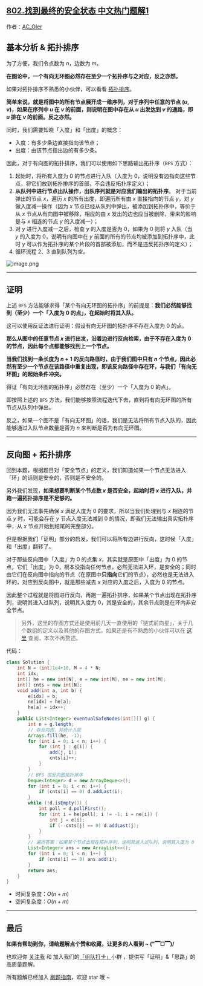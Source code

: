 ## [802.找到最终的安全状态 中文热门题解1](https://leetcode.cn/problems/find-eventual-safe-states/solutions/100000/gong-shui-san-xie-noxiang-xin-ke-xue-xi-isy6u)

作者：[AC_OIer](https://leetcode.cn/u/AC_OIer)

## 基本分析 & 拓扑排序

为了方便，我们令点数为 $n$，边数为 $m$。

**在图论中，一个有向无环图必然存在至少一个拓扑序与之对应，反之亦然。**

如果对拓扑排序不熟悉的小伙伴，可以看看 [拓扑排序](https%3A//mp.weixin.qq.com/s?__biz%3DMzU4NDE3MTEyMA%3D%3D%26mid%3D2247489706%26idx%3D1%26sn%3D771cd807f39d1ca545640c0ef7e5baec)。

**简单来说，就是将图中的所有节点展开成一维序列，对于序列中任意的节点 $(u, v)$，如果在序列中 $u$ 在 $v$ 的前面，则说明在图中存在从 $u$ 出发达到 $v$ 的通路，即 $u$ 排在 $v$ 的前面。反之亦然。**

同时，我们需要知晓「入度」和「出度」的概念：

* 入度：有多少条边直接指向该节点；
* 出度：由该节点指出边的有多少条。

因此，对于有向图的拓扑排序，我们可以使用如下思路输出拓扑序（`BFS` 方式）：

1. 起始时，将所有入度为 $0$ 的节点进行入队（入度为 $0$，说明没有边指向这些节点，将它们放到拓扑排序的首部，不会违反拓扑序定义）；
2. **从队列中进行节点出队操作，出队序列就是对应我们输出的拓扑序**。
    对于当前弹出的节点 $x$，遍历 $x$ 的所有出度，即遍历所有由 $x$ 直接指向的节点 $y$，对 $y$ 做入度减一操作（因为 $x$ 节点已经从队列中弹出，被添加到拓扑序中，等价于从 $x$ 节点从有向图中被移除，相应的由 $x$ 发出的边也应当被删除，带来的影响是与 $x$ 相连的节点 $y$ 的入度减一）；
3. 对 $y$ 进行入度减一之后，检查 $y$ 的入度是否为 $0$，如果为 $0$ 则将 $y$ 入队（当 $y$ 的入度为 $0$，说明有向图中在 $y$ 前面的所有的节点均被添加到拓扑序中，此时 $y$ 可以作为拓扑序的某个片段的首部被添加，而不是违反拓扑序的定义）；
3. 循环流程 $2$、$3$ 直到队列为空。

![image.png](https://pic.leetcode-cn.com/1628126750-aqNMCC-image.png)

---

## 证明

上述 `BFS` 方法能够求得「某个有向无环图的拓扑序」的前提是：**我们必然能够找到（至少）一个「入度为 $0$ 的点」，在起始时将其入队。**

这可以使用反证法进行证明：假设有向无环图的拓扑序不存在入度为 $0$ 的点。

**那么从图中的任意节点 $x$ 进行出发，沿着边进行反向检索，由于不存在入度为 $0$ 的节点，因此每个点都能够找到上一个节点。**

**当我们找到一条长度为 $n + 1$ 的反向路径时，由于我们图中只有 $n$ 个节点，因此必然有至少一个节点在该路径中重复出现，即该反向路径中存在环，与我们「有向无环图」的起始条件冲突。**

得证「有向无环图的拓扑序」必然存在（至少）一个「入度为 $0$ 的点」。

即按照上述的 `BFS` 方法，我们能够按照流程迭代下去，直到将有向无环图的所有节点从队列中弹出。

反之，如果一个图不是「有向无环图」的话，我们是无法将所有节点入队的，因此能够通过入队节点数量是否为 $n$ 来判断是否为有向无环图。

---

## 反向图 + 拓扑排序

回到本题，根据题目对「安全节点」的定义，我们知道如果一个节点无法进入「环」的话则是安全的，否则是不安全的。

另外我们发现，**如果想要判断某个节点数 $x$ 是否安全，起始时将 $x$ 进行入队，并跑一遍拓扑排序是不足够的。**

因为我们无法事先确保 $x$ 满足入度为 $0$ 的要求，所以当我们处理到与 $x$ 相连的节点 $y$ 时，可能会存在 $y$ 节点入度无法减到 $0$ 的情况，即我们无法输出真实拓扑序中，从 $x$ 节点开始到结尾的完整部分。

但是根据我们「证明」部分的启发，我们可以将所有边进行反向，这时候「入度」和「出度」翻转了。

对于那些反向图中「入度」为 $0$ 的点集 $x$，其实就是原图中「出度」为 $0$ 的节点，它们「出度」为 $0$，根本没指向任何节点，必然无法进入环，是安全的；同时由它们在反向图中指向的节点（在原图中**只指向**它们的节点），必然也是无法进入环的，对应到反向图中，就是那些减去 $x$ 对应的入度之后，入度为 $0$ 的节点。

因此整个过程就是将图进行反向，再跑一遍拓扑排序，如果某个节点出现在拓扑序列，说明其进入过队列，说明其入度为 $0$，其是安全的，其余节点则是在环内非安全节点。

> 另外，这里的存图方式还是使用前几天一直使用的「链式前向星」，关于几个数组的定义以及其他的存图方式，如果还是有不熟悉的小伙伴可以在 [这里](https://zhuanlan.zhihu.com/p/396576813) 查阅，本次不再赘述。

代码：
```Java []
class Solution {
    int N = (int)1e4+10, M = 4 * N;
    int idx;
    int[] he = new int[N], e = new int[M], ne = new int[M];
    int[] cnts = new int[N];
    void add(int a, int b) {
        e[idx] = b;
        ne[idx] = he[a];
        he[a] = idx++;
    }
    public List<Integer> eventualSafeNodes(int[][] g) {
        int n = g.length;
        // 存反向图，并统计入度
        Arrays.fill(he, -1);
        for (int i = 0; i < n; i++) {
            for (int j : g[i]) {
                add(j, i);
                cnts[i]++;
            }
        }
        // BFS 求反向图拓扑排序
        Deque<Integer> d = new ArrayDeque<>();
        for (int i = 0; i < n; i++) {
            if (cnts[i] == 0) d.addLast(i);
        }
        while (!d.isEmpty()) {
            int poll = d.pollFirst();
            for (int i = he[poll]; i != -1; i = ne[i]) {
                int j = e[i];
                if (--cnts[j] == 0) d.addLast(j);
            }
        }
        // 遍历答案：如果某个节点出现在拓扑序列，说明其进入过队列，说明其入度为 0
        List<Integer> ans = new ArrayList<>();
        for (int i = 0; i < n; i++) {
            if (cnts[i] == 0) ans.add(i);
        }
        return ans;
    }
}
```
* 时间复杂度：$O(n + m)$
* 空间复杂度：$O(n + m)$

---

## 最后

**如果有帮助到你，请给题解点个赞和收藏，让更多的人看到 ~ ("▔□▔)/**

也欢迎你 [关注我](https://oscimg.oschina.net/oscnet/up-19688dc1af05cf8bdea43b2a863038ab9e5.png) 和 加入我们的[「组队打卡」](https://leetcode-cn.com/u/ac_oier/)小群 ，提供写「证明」&「思路」的高质量题解。

所有题解已经加入 [刷题指南](https://github.com/SharingSource/LogicStack-LeetCode/wiki)，欢迎 star 哦 ~
